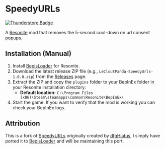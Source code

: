 # SpeedyURLs
[![Thunderstore Badge](https://modding.resonite.net/assets/available-on-thunderstore.svg)](https://thunderstore.io/c/resonite/)

A [Resonite](https://resonite.com/) mod that removes the 5-second cool-down on url consent popups.

## Installation (Manual)
1. Install [BepisLoader](https://github.com/ResoniteModding/BepisLoader) for Resonite.
2. Download the latest release ZIP file (e.g., `LeCloutPanda-SpeedyUrls-1.0.0.zip`) from the [Releases](https://github.com/LeCloutPanda/SpeedyUrls/releases) page.
3. Extract the ZIP and copy the `plugins` folder to your BepInEx folder in your Resonite installation directory:
   - **Default location:** `C:\Program Files (x86)\Steam\steamapps\common\Resonite\BepInEx\`
4. Start the game. If you want to verify that the mod is working you can check your BepInEx logs.

## Attribution
This is a fork of [SpeedyURLs](https://github.com/dfgHiatus/SpeedyURLs) originally created by [dfgHiatus](https://github.com/dfgHiatus), I simply have ported it to [BepisLoader](https://github.com/ResoniteModding/BepisLoader) and will be maintaining this port.